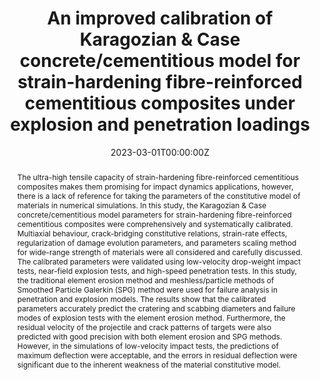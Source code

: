 ---
title: "An improved calibration of Karagozian & Case concrete/cementitious model for strain-hardening fibre-reinforced cementitious composites under explosion and penetration loadings"
authors:
- yinxing
- Qinghua Li*
- Bokun Chen
- Shilang Xu
# author_notes:
# - "Equal contribution"
# - "Equal contribution"
date: "2023-03-01T00:00:00Z"

# Publication type.
# Accepts a single type but formatted as a YAML list (for Hugo requirements).
# Enter a publication type from the CSL standard.
publication_types: ["article-journal"]

# Publication name and optional abbreviated publication name.
publication: "***Cement and Concrete Composites***, 137, 104911"

abstract: The ultra-high tensile capacity of strain-hardening fibre-reinforced cementitious composites makes them promising for impact dynamics applications, however, there is a lack of reference for taking the parameters of the constitutive model of materials in numerical simulations. In this study, the Karagozian & Case concrete/cementitious model parameters for strain-hardening fibre-reinforced cementitious composites were comprehensively and systematically calibrated. Multiaxial behaviour, crack-bridging constitutive relations, strain-rate effects, regularization of damage evolution parameters, and parameters scaling method for wide-range strength of materials were all considered and carefully discussed. The calibrated parameters were validated using low-velocity drop-weight impact tests, near-field explosion tests, and high-speed penetration tests. In this study, the traditional element erosion method and meshless/particle methods of Smoothed Particle Galerkin (SPG) method were used for failure analysis in penetration and explosion models. The results show that the calibrated parameters accurately predict the cratering and scabbing diameters and failure modes of explosion tests with the element erosion method. Furthermore, the residual velocity of the projectile and crack patterns of targets were also predicted with good precision with both element erosion and SPG methods. However, in the simulations of low-velocity impact tests, the predictions of maximum deflection were acceptable, and the errors in residual deflection were significant due to the inherent weakness of the material constitutive model.

tags:
- Constitutive Model
- SHCC
featured: true

links:
  - type: doi
    url: "https://doi.org/10.1016/j.cemconcomp.2022.104911"

# Featured image
# To use, add an image named `featured.jpg/png` to your page's folder. 
image:
  placement: 2
  focal_point: "Top"
  preview_only: false
# Associated Projects (optional).
#   Associate this publication with one or more of your projects.
#   Simply enter your project's folder or file name without extension.
#   E.g. `internal-project` references `content/project/internal-project/index.md`.
#   Otherwise, set `projects: []`.
projects: []

# Slides (optional).
#   Associate this publication with Markdown slides.
#   Simply enter your slide deck's filename without extension.
#   E.g. `slides: "example"` references `content/slides/example/index.md`.
#   Otherwise, set `slides: ""`.
slides: ""
---